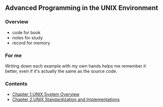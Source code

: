 ## Advanced Programming in the UNIX Environment

### Overview
- code for book
- notes for study
- record for memory

### For me
Writing down each example with my own hands helps me remember it better, even if it's actually the same as the source code.

### Contents
- [Chapter 1.UNIX System Overview](https://github.com/jerryhanjj/apuecode/tree/master/ch01)
- [Chapter 2.UNIX Standardization and Implementations](https://github.com/jerryhanjj/apuecode/tree/master/ch02)

